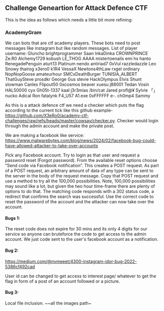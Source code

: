 ## Challenge Geneartion for Attack Defence CTF

This is the idea as follows which needs a little bit more refining:

### AcademyGram

We can bots that are ctf academy players. These bots need to post messages like instagram but like random messages. List of player username:
Gluncho
brightprogrammer
Saan
InkaDinka
CROWNPRINCE
Ze:R0
Alchemy1729
kobush
LE_THOG
AAAA
mistertoenails
emi
hs
hanto
RenegadePenguin
aturt13
Platinum
nendo
antiriad7
0xVul
razzledazzle
Leo
Snowy
thairog
x3ero0
k1R4
VessaX
Newtons4thLaw
rxgel
ordinary
NopNopGoose
amateurhour
SMCxDeathBurger
TUNISIA_ALBERT
ThatGuySteve
prosdkr
George
Gus
stevie
HackOlympus
Elvis
Shunt
slowman
Canlex
Flipout50
0xcosmos
beaver
xuesu
j88001
Tedan Vosin
HAL50000
cyx
Gh05t-1337
kaal
j3r3mias
/bin/cat
Jared
profl@¥
Sylvie
「」
nucko
Adical
Ron
fatalynk
F4_U57
A1.exe
0xFFFFFF
e-.
ch0mp4
Sammy 

As this is a attack defence ctf we need a checker which puts the flag according to the current tick like this github example- https://github.com/X3eRo0/academy-ctf-challenges/raw/refs/heads/master/cowsay/checker.py. Checker would login through the admin account and make the private post.

We are making a facebook like service:
https://www.malwarebytes.com/blog/news/2024/02/facebook-bug-could-have-allowed-attacker-to-take-over-accounts

Pick any Facebook account.
Try to login as that user and request a password reset (Forgot password).
From the available reset options choose “Send code via Facebook notification”.
This creates a POST request. As part of a POST request, an arbitrary amount of data of any type can be sent to the server in the body of the request message.
Copy that POST request and use a method to try all the 100,000 possibilities. Note, 100,000 possibilities may sound like a lot, but given the two hour time-frame there are plenty of options to do that.
The matching code responds with a 302 status code, a redirect that confirms the search was successful.
Use the correct code to reset the password of the account and the attacker can now take over the account.



#### Bugs 1:

The reset code does not expire for 30 mins and its only 4 digits for our service so anyone can bruteforce the code to get access to the admin account. We just code sent to the user's facebook account as a notification. 


#### Bug 2:
https://medium.com/@nvmeeet/4300-instagram-idor-bug-2022-5386cf492cad

User id can be changed to get access to interest page/ whatever to get the flag in form of a post of an account followed or a picture.


#### Bug 3:
Local file inclusion. ~~all the images path~



